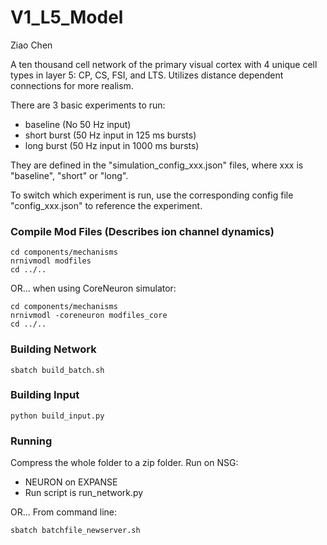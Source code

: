 # V1_L5_Model

Ziao Chen

A ten thousand cell network of the primary visual cortex with 4 unique cell types in layer 5: CP, CS, FSI, and LTS. Utilizes distance dependent connections for more realism.


There are 3 basic experiments to run:
* baseline        (No 50 Hz input)
* short burst     (50 Hz input in 125 ms bursts)
* long burst      (50 Hz input in 1000 ms bursts) 

They are defined in the "simulation_config_xxx.json" files, where xxx is "baseline", "short" or "long".

To switch which experiment is run, use the corresponding config file "config_xxx.json" to reference the experiment.

### Compile Mod Files (Describes ion channel dynamics)
```
cd components/mechanisms
nrnivmodl modfiles
cd ../..
```

OR... when using CoreNeuron simulator:
```
cd components/mechanisms
nrnivmodl -coreneuron modfiles_core
cd ../..
```

### Building Network
```
sbatch build_batch.sh
```

### Building Input
```
python build_input.py
```

### Running
Compress the whole folder to a zip folder. Run on NSG:
* NEURON on EXPANSE
* Run script is run_network.py

OR... From command line:
```
sbatch batchfile_newserver.sh
```
